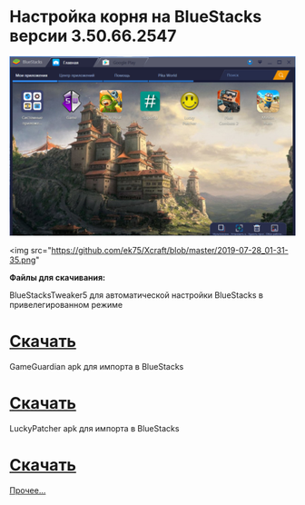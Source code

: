 # Настройка корня на BlueStacks версии 3.50.66.2547

<img src="https://github.com/ek75/Xcraft/blob/master/2019-07-28_01-32-28.png">

<img src="https://github.com/ek75/Xcraft/blob/master/2019-07-28_01-31-35.png"

<b>Файлы для скачивания:</b>

BlueStacksTweaker5 для автоматической настройки BlueStacks в привелегированном режиме
<a href="https://bitbucket.org/ke75/mybrilliantsolution/downloads/BSTweaker5_5000.zip"><h1>Скачать</h1></a>

GameGuardian apk для импорта в BlueStacks
<a href="https://bitbucket.org/ke75/mybrilliantsolution/downloads/GameGuardian.84.1.apk"><h1>Скачать</h1></a>

LuckyPatcher apk для импорта в BlueStacks
<a href="https://bitbucket.org/ke75/mybrilliantsolution/downloads/Lucky-Patcher-Official-8.5.2.apk"><h1>Скачать</h1></a>


<a href="https://yadi.sk/i/8TeF77BJo9o9FA">Прочее...</a>
